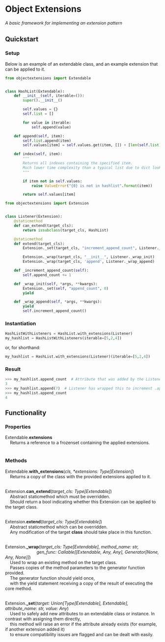 # Object Extensions

###### A basic framework for implementing an extension pattern

## Quickstart

### Setup

Below is an example of an extendable class, and an example extension that can be applied to it.

```python
from objectextensions import Extendable


class HashList(Extendable):
    def __init__(self, iterable=()):
        super().__init__()

        self.values = {}
        self.list = []

        for value in iterable:
            self.append(value)

    def append(self, item):
        self.list.append(item)
        self.values[item] = self.values.get(item, []) + [len(self.list) - 1]

    def index(self, item):
        """
        Returns all indexes containing the specified item.
        Much lower time complexity than a typical list due to dict lookup usage
        """

        if item not in self.values:
            raise ValueError("{0} is not in hashlist".format(item))

        return self.values[item]
```
```python
from objectextensions import Extension


class Listener(Extension):
    @staticmethod
    def can_extend(target_cls):
        return issubclass(target_cls, HashList)

    @staticmethod
    def extend(target_cls):
        Extension._set(target_cls, "increment_append_count", Listener._increment_append_count)

        Extension._wrap(target_cls, "__init__", Listener._wrap_init)
        Extension._wrap(target_cls, 'append', Listener._wrap_append)

    def _increment_append_count(self):
        self.append_count += 1

    def _wrap_init(self, *args, **kwargs):
        Extension._set(self, "append_count", 0)
        yield

    def _wrap_append(self, *args, **kwargs):
        yield
        self.increment_append_count()
```

### Instantiation
```python
HashListWithListeners = HashList.with_extensions(Listener)
my_hashlist = HashListWithListeners(iterable=[5,2,4])
```
or, for shorthand:
```python
my_hashlist = HashList.with_extensions(Listener)(iterable=[5,2,4])
```

### Result
```python
>>> my_hashlist.append_count  # Attribute that was added by the Listener extension
3
>>> my_hashlist.append(7)  # Listener has wrapped this to increment .append_count
>>> my_hashlist.append_count
4
```

## Functionality

### Properties

Extendable.**extensions**\
&nbsp;&nbsp;&nbsp;&nbsp;Returns a reference to a frozenset containing the applied extensions.\
&nbsp;

### Methods

Extendable.**with_extensions**(*cls, \*extensions: Type[Extension]*)\
&nbsp;&nbsp;&nbsp;&nbsp;Returns a copy of the class with the provided extensions applied to it.\
&nbsp;

Extension.**can_extend**(*target_cls: Type[Extendable]*)\
&nbsp;&nbsp;&nbsp;&nbsp;Abstract staticmethod which must be overridden.\
&nbsp;&nbsp;&nbsp;&nbsp;Should return a bool indicating whether this Extension can be applied to the target class.\
&nbsp;

Extension.**extend**(*target_cls: Type[Extendable]*)\
&nbsp;&nbsp;&nbsp;&nbsp;Abstract staticmethod which can be overridden.\
&nbsp;&nbsp;&nbsp;&nbsp;Any modification of the target **class** should take place in this function.\
&nbsp;

Extension.**\_wrap**(*target_cls: Type[Extendable], method_name: str,*\
&nbsp;&nbsp;&nbsp;&nbsp;&nbsp;&nbsp;&nbsp;&nbsp;&nbsp;&nbsp;&nbsp;&nbsp;&nbsp;&nbsp;&nbsp;&nbsp;&nbsp;&nbsp;&nbsp;&nbsp;&nbsp;&nbsp;&nbsp;&nbsp;&nbsp;&nbsp;*gen_func: Callable[[Extendable, Any, Any], Generator[None, Any, None]]*)\
&nbsp;&nbsp;&nbsp;&nbsp;Used to wrap an existing method on the target class.\
&nbsp;&nbsp;&nbsp;&nbsp;Passes copies of the method parameters to the generator function provided.\
&nbsp;&nbsp;&nbsp;&nbsp;The generator function should yield once,\
&nbsp;&nbsp;&nbsp;&nbsp;with the yield statement receiving a copy of the result of executing the core method.\
&nbsp;

Extension.**\_set**(*target: Union[Type[Extendable], Extendable], attribute_name: str, value: Any*)\
&nbsp;&nbsp;&nbsp;&nbsp;Used to safely add new attributes to an extendable class or instance. In contrast with assigning them directly,\
&nbsp;&nbsp;&nbsp;&nbsp;this method will raise an error if the attribute already exists (for example, if another extension added it)\
&nbsp;&nbsp;&nbsp;&nbsp;to ensure compatibility issues are flagged and can be dealt with easily.\
&nbsp;
